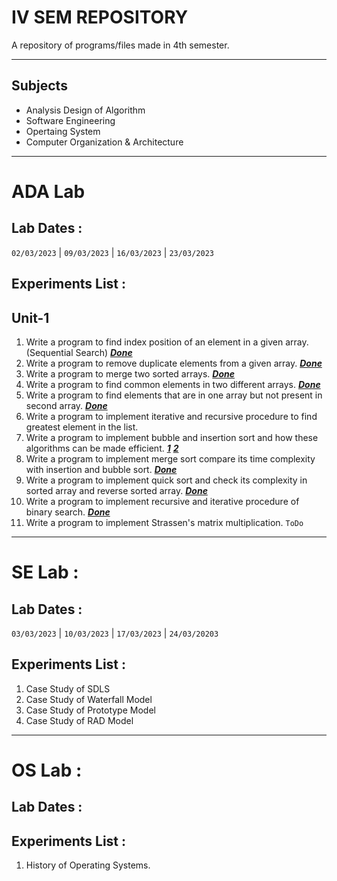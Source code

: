 # IV SEM REPOSITORY
A repository of programs/files made in 4th semester.
***
## Subjects
- Analysis Design of Algorithm
- Software Engineering
- Opertaing System
- Computer Organization & Architecture
***

# ADA Lab
## Lab Dates :
```02/03/2023``` | ```09/03/2023``` | ```16/03/2023``` | ```23/03/2023```
## Experiments List :
## Unit-1

1. Write a program to find index position of an element in a given array. (Sequential Search) [***Done***](https://github.com/Ansh-Kushwaha/IV-SEM-Repo/blob/main/ADA/Lab%20Programs/SequentialSearch.cpp)
2. Write a program to remove duplicate elements from a given array. [***Done***](https://github.com/Ansh-Kushwaha/IV-SEM-Repo/blob/main/ADA/Lab%20Programs/RemoveDuplicates.cpp)
3. Write a program to merge two sorted arrays. [***Done***](https://github.com/Ansh-Kushwaha/IV-SEM-Repo/blob/main/ADA/Lab%20Programs/Merge.cpp)
4. Write a program to find common elements in two different arrays. [***Done***](https://github.com/Ansh-Kushwaha/IV-SEM-Repo/blob/main/ADA/Lab%20Programs/CommomElements.cpp)
5. Write a program to find elements that are in one array but not present in second array. [***Done***](https://github.com/Ansh-Kushwaha/IV-SEM-Repo/blob/main/ADA/Lab%20Programs/SetDifference.cpp)
6. Write a program to implement iterative and recursive procedure to find greatest element in the list.
7. Write a program to implement bubble and insertion sort and how these algorithms can be made efficient. [***1***](https://github.com/Ansh-Kushwaha/IV-SEM-Repo/blob/main/ADA/Lab%20Programs/BubbleSort.cpp) [***2***](https://github.com/Ansh-Kushwaha/IV-SEM-Repo/blob/main/ADA/Lab%20Programs/InsertionSort.cpp)
8. Write a program to implement merge sort compare its time complexity with insertion and bubble sort. [***Done***](https://github.com/Ansh-Kushwaha/IV-SEM-Repo/blob/main/ADA/Lab%20Programs/MergeSort.cpp)
9. Write a program to implement quick sort and check its complexity in sorted array and reverse sorted array. [***Done***](https://github.com/Ansh-Kushwaha/IV-SEM-Repo/blob/main/ADA/Lab%20Programs/QuickSort.cpp)
10. Write a program to implement recursive and iterative procedure of binary search. [***Done***](https://github.com/Ansh-Kushwaha/IV-SEM-Repo/blob/main/ADA/Lab%20Programs/BinarySearch.cpp)
11. Write a program to implement Strassen's matrix multiplication. ```ToDo```

***

# SE Lab :
## Lab Dates :
```03/03/2023``` | ```10/03/2023``` | ```17/03/2023``` | ```24/03/20203```
## Experiments List :
1. Case Study of SDLS
2. Case Study of Waterfall Model
3. Case Study of Prototype Model
4. Case Study of RAD Model

***

# OS Lab :
## Lab Dates :

## Experiments List :
1. History of Operating Systems.
